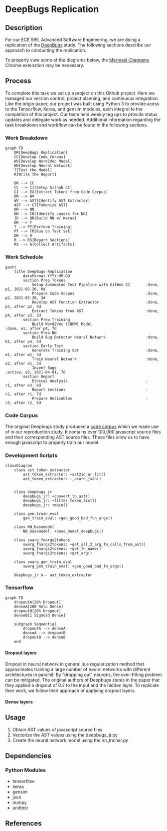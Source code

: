 # DeepBugs Replication

## Description
For our ECE 595, Advanced Software Engineering, we are doing a replication of the [DeepBugs](https://arxiv.org/abs/1805.11683) study. The following sections describe our approach to conducting the replication.

To properly view some of the diagrams below, the [Mermaid-Diagrams](https://chrome.google.com/webstore/detail/mermaid-diagrams/phfcghedmopjadpojhmmaffjmfiakfil/related?hl=en-US) Chrome extenstion may be necessary.

## Process
To complete this task we set up a project on this Github project. Here we managed our version control, project planning, and continuous integration. Like the origin paper, our project was built using Python 3 to provide acess to the Tensorflow, Keras, and gensim modules, each integral to the completion of this project. Our team held weekly tag ups to provide status updates and delegate work as needed. Additional information regarding the task breakdown and workflow can be found in the following sections.

### Work Breakdown
```mermaid
graph TD
    DR[DeepBugs Replication]
    CC[Develop Code Corpus]
    WV[Develop Word2Vec Model]
    NN[Develop Neural Network]
    T[Test the Model]
    R[Write the Report]

    DR --> CC
    CC --> CI[Setup Github CI]
    CI --> EX[Extract Tokens from Code Corpus]
    DR --> WV 
    WV --> AST[Identify AST Extractor] 
    AST --> CT[Tokenize AST]
    DR --> NN
    NN --> ID[Identify Layers for NN]
    ID --> BN[Build NN w/ Keras]
    DR --> T 
    T --> PT[Perform Training]
    PT --> TM[Run on Test Set]
    DR --> R
    R --> RS[Report Sections]
    RS --> A[Collect Artifacts]
```

### Work Schedule
```mermaid
gantt
    title DeepBugs Replication
        dateFormat YYYY-MM-DD
        section Prep Tokens
            Setup Automated Test Pipeline with Github CI       :done, p1, 2021-02-26, 6d
            Prepare Code Corpus                                :done, p2, 2021-02-28, 3d 
            Develop AST Function Extractor                     :done, p3, after p2, 5d
            Extract Tokens from AST                            :done, p4, after p3, 3d
        section Prep Training
            Build Word2Vec (CBOW) Model                               :done, w1, after p4, 7d
        section Prep NN
            Build Bug Detector Neural Network                  :done, b1, after p4, 4d
        section Early Test
            Generate Training Set                              :done, e1, after w1, 3d
            Train Neural Network                               :done, e2, after e1, 3d
            Invent Bugs                                        :active, e3, 2021-04-01, 7d
        section Report
            Ethical Analysis                                   :      r1, after e3, 8d
            Report Sections                                    :      r2, after r1, 7d
            Prepare Delivables                                 :      r3, after r2, 5d       
```

### Code Corpus
The original Deepbugs study produced a [code corpus](https://www.sri.inf.ethz.ch/js150) which we made use of in our reproduction study. It contains over 100,000 javascript source files and their corresponding AST source files. These files allow us to have enough javascript to properly train our model.

### Development Scripts
```mermaid
classDiagram
    class ast_token_extractor
        ast_token_extractor: +ast2id_or_lit()
        ast_token_extractor: -_acorn_json()


    class deepbugs_jr
        deepbugs_jr: +convert_to_ast()
        deepbugs_jr: +filter_token_list()
        deepbugs_jr: +main()

    class gen_train_eval
        gen_train_eval: +gen_good_bad_fun_args()

    class NN_basemodel
        NN_basemodel: +base_model_deepbugs()

    class swarg_fnargs2tokens
        swarg_fnargs2tokens: +get_all_2_arg_fn_calls_from_ast()
        swarg_fnargs2tokens: +get_fn_name()
        swarg_fnargs2tokens: +get_arg()

    class swarg_gen_train_eval
        swarg_gen_train_eval: +gen_good_bad_fn_args()

    deepbugs_jr o-- ast_token_extractor
```

### Tensorflow
```mermaid
graph TD
    dropoutA[20% Dropout]
    denseA[200 Relu Dense]
    dropoutB[20% Dropout]
    denseB[1 Sigmoid Dense]
    
    subgraph Sequential
        dropoutA --> denseA
        denseA --> dropoutB
        dropoutB --> denseB
    end
```

#### Dropout layers
Dropout in neural network in general is a regularization method that approximates training a large number of neural networks with different architectures in parallel. By "dropping out" neurons, the over-fitting problem can be mitigated. The original authors of Deepbugs states in the paper that they applied a dropout of 0.2 to the input and the hidden layer. To replicate their work, we follow their approach of applying dropout layers. 

#### Dense layers

## Usage
1. Obtain AST values of javascript source files
2. Vectorize the AST values using the deepbugs_jr.py
3. Create the neural network model using the nn_trainer.py



## Dependencies
### Python Modules
+ tensorflow
+ keras
+ gensim
+ json
+ numpy
+ unittest

## References

